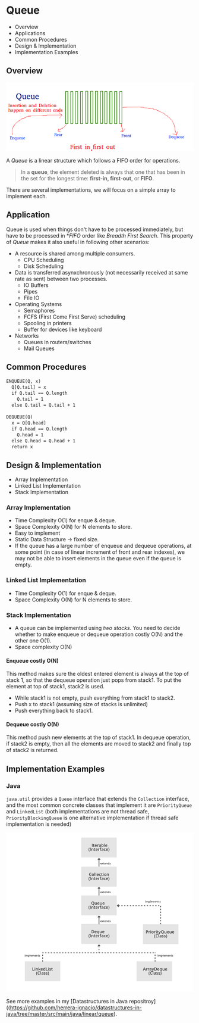 # Queue

* Overview
* Applications
* Common Procedures
* Design & Implementation
* Implementation Examples

## Overview

![](2021-07-06-13-29-35.png)

A *Queue* is a linear structure which follows a FIFO order for operations.

> In a __queue__, the element deleted is always that one that has been in the set for the longest time: __first-in, first-out__, or __FIFO__.

There are several implementations, we will focus on a simple array to implement each.

## Application

Queue is used when things don't have to be processed immediately, but have to be processed in **FIFO* order like *Breadth First Search*. This property of *Queue* makes it also useful in following other scenarios:

* A resource is shared among multiple consumers.
  * CPU Scheduling
  * Disk Scheduling
* Data is transferred asynxchronously (not necessarily received at same rate as sent) between two processes.
  * IO Buffers
  * Pipes
  * File IO
* Operating Systems
  * Semaphores
  * FCFS (First Come First Serve) scheduling
  * Spooling in printers
  * Buffer for devices like keyboard
* Networks
  * Queues in routers/switches
  * Mail Queues

## Common Procedures

```
ENQUEUE(Q, x)
  Q[Q.tail] = x
  if Q.tail == Q.length
    Q.tail = 1
  else Q.tail = Q.tail + 1

DEQUEUE(Q)
  x = Q[Q.head]
  if Q.head == Q.length
    Q.head = 1
  else Q.head = Q.head + 1
  return x
```

## Design & Implementation

* Array Implementation
* Linked List Implementation
* Stack Implementation

### Array Implementation

* Time Complexity O(1) for enque & deque.
* Space Complexity O(N) for N elements to store.
* Easy to implement
* Static Data Structure -> fixed size.
* If the queue has a large number of enqueue and dequeue operations, at some point (in case of linear increment of front and rear indexes), we may not be able to insert elements in the queue even if the queue is empty.

### Linked List Implementation

* Time Complexity O(1) for enque & deque.
* Space Complexity O(N) for N elements to store.

### Stack Implementation

* A queue can be implemented using *two stacks*. You need to decide whether to make enqueue or dequeue operation costly O(N) and the other one O(1).
* Space complexity O(N)

#### Enqueue costly O(N)

This method makes sure the oldest entered element is always at the top of stack 1, so that the dequeue operation just pops from stack1. To put the element at top of stack1, stack2 is used.

* While stack1 is not empty, push everything from stack1 to stack2.
* Push x to stack1 (assuming size of stacks is unlimited)
* Push everything back to stack1.

#### Dequeue costly O(N)

This method push new elements at the top of stack1. In dequeue operation, if stack2 is empty, then all the elements are moved to stack2 and finally top of stack2 is returned.

## Implementation Examples

### Java

`java.util` provides a `Queue` interface that extends the `Collection` interface, and the most common concrete classes that implement it are `PriorityQueue` and `LinkedList` (both implementations are not thread safe, `PriorityBlockingQueue` is one alternative implementation if thread safe implementation is needed)

![](2021-07-06-13-33-14.png)

See more examples in my [Datastructures in Java repositroy]((https://github.com/herrera-ignacio/datastructures-in-java/tree/master/src/main/java/linear/queue).
